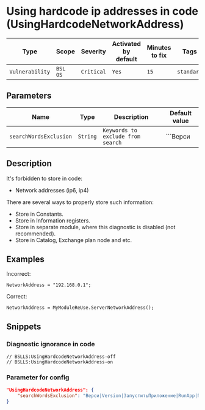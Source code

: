 # Using hardcode ip addresses in code (UsingHardcodeNetworkAddress)

Type | Scope | Severity | Activated<br>by default | Minutes<br>to fix | Tags
--- | --- | --- | --- | --- | ---
`Vulnerability` | `BSL`<br>`OS` | `Critical` | `Yes` | `15` | `standard`

## Parameters

Name | Type | Description | Default value
--- | --- | --- | ---
`searchWordsExclusion` | `String` | `Keywords to exclude from search` | ```Верси

<!-- Блоки выше заполняются автоматически, не трогать -->

## Description

<!-- Описание диагностики заполняется вручную. Необходимо понятным языком описать смысл и схему работу -->

It's forbidden to store in code:

- Network addresses (ip6, ip4)

There are several ways to properly store such information:

- Store in Constants.
- Store in Information registers.
- Store in separate module, where this diagnostic is disabled (not recommended).
- Store in Catalog, Exchange plan node and etc.

## Examples

<!-- В данном разделе приводятся примеры, на которые диагностика срабатывает, а также можно привести пример, как можно исправить ситуацию -->

Incorrect:

```bsl
NetworkAddress = "192.168.0.1";
```

Correct:

```bsl
NetworkAddress = MyModuleReUse.ServerNetworkAddress();
```

## Snippets

<!-- Блоки ниже заполняются автоматически, не трогать -->

### Diagnostic ignorance in code

```bsl
// BSLLS:UsingHardcodeNetworkAddress-off
// BSLLS:UsingHardcodeNetworkAddress-on
```

### Parameter for config

```json
"UsingHardcodeNetworkAddress": {
    "searchWordsExclusion": "Верси|Version|ЗапуститьПриложение|RunApp|Пространств|Namespace|Драйвер|Driver"
}
```
